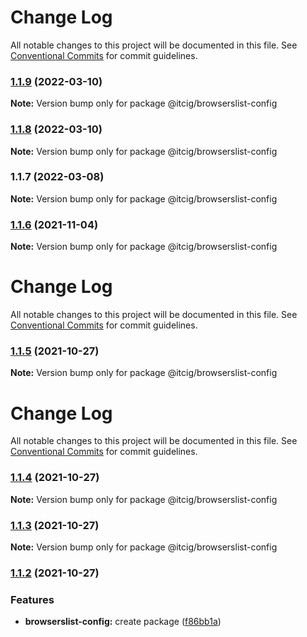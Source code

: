 # Change Log

All notable changes to this project will be documented in this file.
See [Conventional Commits](https://conventionalcommits.org) for commit guidelines.

### [1.1.9](https://github.com/itcig/itcig/compare/@itcig/browserslist-config@1.1.8...@itcig/browserslist-config@1.1.9) (2022-03-10)

**Note:** Version bump only for package @itcig/browserslist-config





### [1.1.8](https://github.com/itcig/itcig/compare/@itcig/browserslist-config@1.1.7...@itcig/browserslist-config@1.1.8) (2022-03-10)

**Note:** Version bump only for package @itcig/browserslist-config





### 1.1.7 (2022-03-08)

**Note:** Version bump only for package @itcig/browserslist-config





### [1.1.6](https://github.com/itcig/itcig/compare/@itcig/browserslist-config@1.1.5...@itcig/browserslist-config@1.1.6) (2021-11-04)

**Note:** Version bump only for package @itcig/browserslist-config





# Change Log

All notable changes to this project will be documented in this file. See
[Conventional Commits](https://conventionalcommits.org) for commit guidelines.

### [1.1.5](https://github.com/itcig/itcig/compare/@itcig/browserslist-config@1.1.4...@itcig/browserslist-config@1.1.5) (2021-10-27)

**Note:** Version bump only for package @itcig/browserslist-config

# Change Log

All notable changes to this project will be documented in this file. See
[Conventional Commits](https://conventionalcommits.org) for commit guidelines.

### [1.1.4](https://github.com/itcig/itcig/compare/@itcig/browserslist-config@1.1.3...@itcig/browserslist-config@1.1.4) (2021-10-27)

**Note:** Version bump only for package @itcig/browserslist-config

### [1.1.3](https://github.com/itcig/itcig/compare/@itcig/browserslist-config@1.1.2...@itcig/browserslist-config@1.1.3) (2021-10-27)

**Note:** Version bump only for package @itcig/browserslist-config

### [1.1.2](https://github.com/itcig/itcig/compare/@itcig/browserslist-config@1.1.2...@itcig/browserslist-config@1.1.2) (2021-10-27)

### Features

- **browserslist-config:** create package
  ([f86bb1a](https://github.com/itcig/itcig/commit/f86bb1aaecf83e91a044dec722b4252f59214a20))
